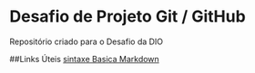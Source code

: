 # Desafio de Projeto Git / GitHub 
Repositório criado para o Desafio da DIO

##Links Úteis
[sintaxe Basica Markdown](https://www.markdownguide.org/basic-sintax/)
